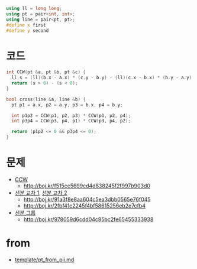 ```cpp
using ll = long long;
using pt = pair<int, int>;
using line = pair<pt, pt>;
#define x first
#define y second
```

# 코드
```cpp
int CCW(pt &a, pt &b, pt &c) {
  ll s = (ll)(b.x - a.x) * (c.y - b.y) - (ll)(c.x - b.x) * (b.y - a.y);
  return (s > 0) - (s < 0);
}

bool cross(line &a, line &b) {
  pt p1 = a.x, p2 = a.y, p3 = b.x, p4 = b.y;

  int p1p2 = CCW(p1, p2, p3) * CCW(p1, p2, p4);
  int p3p4 = CCW(p3, p4, p1) * CCW(p3, p4, p2);

  return (p1p2 <= 0 && p3p4 <= 0);
}
```

# 문제
* [CCW](https://boj.kr/11758)
  * http://boj.kr/f515cc5699cd4d838245f2f997b903d0
* [선분 교차 1](https://boj.kr/17386), [선분 교차 2](https://boj.kr/17387)
  * http://boj.kr/91a3f8e8aa604c5ea3dbb0565e76f045
  * http://boj.kr/2fbf41c2245f4bf58615256eb2e7cfb4
* [선분 그룹](https://boj.kr/2162)
  * http://boj.kr/978059d6cdd04c85bc2fe65455333938

# from
* [template/pt_from_pii.md](../template/pt_from_pii.md)
